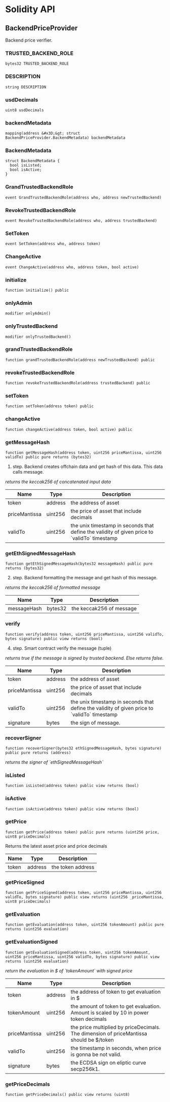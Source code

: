 # Solidity API

## BackendPriceProvider

Backend price verifier.

### TRUSTED_BACKEND_ROLE

```solidity
bytes32 TRUSTED_BACKEND_ROLE
```

### DESCRIPTION

```solidity
string DESCRIPTION
```

### usdDecimals

```solidity
uint8 usdDecimals
```

### backendMetadata

```solidity
mapping(address &#x3D;&gt; struct BackendPriceProvider.BackendMetadata) backendMetadata
```

### BackendMetadata

```solidity
struct BackendMetadata {
  bool isListed;
  bool isActive;
}
```

### GrandTrustedBackendRole

```solidity
event GrandTrustedBackendRole(address who, address newTrustedBackend)
```

### RevokeTrustedBackendRole

```solidity
event RevokeTrustedBackendRole(address who, address trustedBackend)
```

### SetToken

```solidity
event SetToken(address who, address token)
```

### ChangeActive

```solidity
event ChangeActive(address who, address token, bool active)
```

### initialize

```solidity
function initialize() public
```

### onlyAdmin

```solidity
modifier onlyAdmin()
```

### onlyTrustedBackend

```solidity
modifier onlyTrustedBackend()
```

### grandTrustedBackendRole

```solidity
function grandTrustedBackendRole(address newTrustedBackend) public
```

### revokeTrustedBackendRole

```solidity
function revokeTrustedBackendRole(address trustedBackend) public
```

### setToken

```solidity
function setToken(address token) public
```

### changeActive

```solidity
function changeActive(address token, bool active) public
```

### getMessageHash

```solidity
function getMessageHash(address token, uint256 priceMantissa, uint256 validTo) public pure returns (bytes32)
```

1. step. Backend creates offchain data and get hash of this data. This data calls message.

_returns the keccak256 of concatenated input data_

| Name | Type | Description |
| ---- | ---- | ----------- |
| token | address | the address of asset |
| priceMantissa | uint256 | the price of asset that include decimals |
| validTo | uint256 | the unix timestamp in seconds that define the validity of given price to &#x60;validTo&#x60; timestamp |

### getEthSignedMessageHash

```solidity
function getEthSignedMessageHash(bytes32 messageHash) public pure returns (bytes32)
```

2. step. Backend formatting the message and get hash of this message.

_returns the keccak256 of formatted message_

| Name | Type | Description |
| ---- | ---- | ----------- |
| messageHash | bytes32 | the keccak256 of message |

### verify

```solidity
function verify(address token, uint256 priceMantissa, uint256 validTo, bytes signature) public view returns (bool)
```

4. step. Smart contract verify the message (tuple)

_returns true if the message is signed by trusted backend. Else returns false._

| Name | Type | Description |
| ---- | ---- | ----------- |
| token | address | the address of asset |
| priceMantissa | uint256 | the price of asset that include decimals |
| validTo | uint256 | the unix timestamp in seconds that define the validity of given price to &#x60;validTo&#x60; timestamp |
| signature | bytes | the sign of message. |

### recoverSigner

```solidity
function recoverSigner(bytes32 ethSignedMessageHash, bytes signature) public pure returns (address)
```

_returns the signer of &#x60;ethSignedMessageHash&#x60;_

### isListed

```solidity
function isListed(address token) public view returns (bool)
```

### isActive

```solidity
function isActive(address token) public view returns (bool)
```

### getPrice

```solidity
function getPrice(address token) public pure returns (uint256 price, uint8 priceDecimals)
```

Returns the latest asset price and price decimals

| Name | Type | Description |
| ---- | ---- | ----------- |
| token | address | the token address |

### getPriceSigned

```solidity
function getPriceSigned(address token, uint256 priceMantissa, uint256 validTo, bytes signature) public view returns (uint256 _priceMantissa, uint8 priceDecimals)
```

### getEvaluation

```solidity
function getEvaluation(address token, uint256 tokenAmount) public pure returns (uint256 evaluation)
```

### getEvaluationSigned

```solidity
function getEvaluationSigned(address token, uint256 tokenAmount, uint256 priceMantissa, uint256 validTo, bytes signature) public view returns (uint256 evaluation)
```

_return the evaluation in $ of &#x60;tokenAmount&#x60; with signed price_

| Name | Type | Description |
| ---- | ---- | ----------- |
| token | address | the address of token to get evaluation in $ |
| tokenAmount | uint256 | the amount of token to get evaluation. Amount is scaled by 10 in power token decimals |
| priceMantissa | uint256 | the price multiplied by priceDecimals. The dimension of priceMantissa should be $/token |
| validTo | uint256 | the timestamp in seconds, when price is gonna be not valid. |
| signature | bytes | the ECDSA sign on eliptic curve secp256k1. |

### getPriceDecimals

```solidity
function getPriceDecimals() public view returns (uint8)
```

